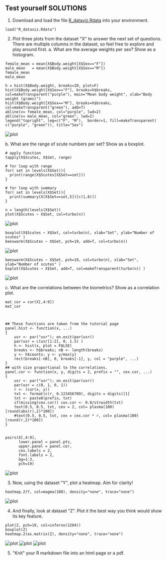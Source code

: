 ## Test yourself SOLUTIONS 
1. Download and load the file [R_dataviz.Rdata](../data/R_dataviz.Rdata)  into your environment.

```
load("R_dataviz.Rdata")
```

2. Plot three plots from the dataset "X" to answer the next set of questions. There are multiple columns in the dataset, so feel free to explore and play around first.
a. What are the average weights per sex? Show as a histogram.

```
female_mean = mean(X$Body.weight[X$Sex=="F"]) 
male_mean   = mean(X$Body.weight[X$Sex=="M"]) 
female_mean
male_mean

h = hist(X$Body.weight, breaks=20, plot=F) 
hist(X$Body.weight[X$Sex=="F"], breaks=h$breaks, col=makeTransparent("purple"), main="Mean body weight", xlab="Body weight (grams)")
hist(X$Body.weight[X$Sex=="M"], breaks=h$breaks, col=makeTransparent("green"), add=T)
abline(v= female_mean, col="purple", lwd=2)
abline(v= male_mean, col="green", lwd=2)
legend("topright", leg=c("F", "M"),  border=1, fill=makeTransparent( c("purple", "green")), title="Sex")
```

![plot](../imgs/histogram_x.png)


b. What are the range of scute numbers per set? Show as a boxplot.

```
# apply function
tapply(X$Scutes, X$Set, range)

# for loop with range 
for( set in levels(X$Set)){
  print(range(X$Scutes[X$Set==set]))
}

# for loop with summary 
for( set in levels(X$Set)){
  print(summary(X[X$Set==set,5])[c(1,6)])
}

n = length(levels(X$Set))
plot(X$Scutes ~ X$Set, col=turbo(n))
```

![plot](../imgs/plot_x.png)


```
boxplot(X$Scutes ~ X$Set, col=turbo(n), xlab="Set", ylab="Number of scutes" )
beeswarm(X$Scutes ~ X$Set, pch=19, add=T, col=turbo(n))
```

![plot](../imgs/boxplot_x.png)


```
beeswarm(X$Scutes ~ X$Set, pch=19, col=turbo(n), xlab="Set", ylab="Number of scutes" )
bxplot(X$Scutes ~ X$Set, add=T, col=makeTransparent(turbo(n)) ) 
```

![plot](../imgs/beeswarm_x.png)

c. What are the correlations between the biometrics? Show as a correlation plot. 

```
mat_cor = cor(X[,4:9])
mat_cor



## These functions are taken from the tutorial page
panel.hist <- function(x, ...)
{
    usr <- par("usr"); on.exit(par(usr))
    par(usr = c(usr[1:2], 0, 1.5) )
    h <- hist(x, plot = FALSE)
    breaks <- h$breaks; nB <- length(breaks)
    y <- h$counts; y <- y/max(y)
    rect(breaks[-nB], 0, breaks[-1], y, col = "purple", ...)
}
## with size proportional to the correlations.
panel.cor <- function(x, y, digits = 2, prefix = "", cex.cor, ...)
{
    usr <- par("usr"); on.exit(par(usr))
    par(usr = c(0, 1, 0, 1))
    r <- (cor(x, y))
    txt <- format(c(r, 0.123456789), digits = digits)[1]
    txt <- paste0(prefix, txt)
    if(missing(cex.cor)) cex.cor <- 0.8/strwidth(txt)
    text(0.5, 0.5, txt, cex = 2, col= plasma(100)[round(abs(r),2)*100])
    #text(0.5, 0.5, txt, cex = cex.cor * r, col= plasma(100)[round(r,2)*100])
} 


pairs(X[,4:9],  
      lower.panel = panel.pts, 
      upper.panel = panel.cor,  
      cex.labels = 2, 
      font.labels = 2,
      bg=1:3,
      pch=19)
```

![plot](../imgs/pairs_x.png) 
 

3. Now, using the dataset "Y", plot a heatmap. Aim for clarity! 
``` 
heatmap.2(Y, col=magma(100), density="none", trace="none")
```
![plot](../imgs/heatmap_y.png)

4. And finally, look at dataset "Z". Plot it the best way you think would show its key feature. 
``` 
plot(Z, pch=19, col=inferno(1204))
boxplot(Z)
heatmap.2(as.matrix(Z), density="none", trace="none")
```
![plot](../imgs/plot_z.png)
![plot](../imgs/boxplot_z.png)
![plot](../imgs/heatmap_z.png)



5. "Knit" your R markdown file into an html page or a pdf.  


 

